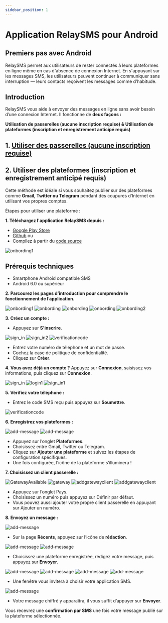 ```yaml
---
sidebar_position: 1
---
```


# Application RelaySMS pour Android

## Premiers pas avec Android

RelaySMS permet aux utilisateurs de rester connectés à leurs plateformes en ligne même en cas d'absence de connexion Internet. En s'appuyant sur les messages SMS, les utilisateurs peuvent continuer à communiquer sans interruption — leurs contacts reçoivent les messages comme d’habitude.

## Introduction

RelaySMS vous aide à envoyer des messages en ligne sans avoir besoin d’une connexion Internet. Il fonctionne de **deux façons :**

**Utilisation de passerelles (aucune inscription requise) & Utilisation de plateformes (inscription et enregistrement anticipé requis)**

## 1. [Utiliser des passerelles (aucune inscription requise)](/docs/Bridges%20Tutorial/Bridges#using-bridges-no-sign-up-required)

## 2. Utiliser des plateformes (inscription et enregistrement anticipé requis)

Cette méthode est idéale si vous souhaitez publier sur des plateformes comme **Gmail, Twitter ou Telegram** pendant des coupures d’Internet en utilisant vos propres comptes.

Étapes pour utiliser une plateforme :

**1. Téléchargez l'application RelaySMS depuis :**

- [Google Play Store](https://play.google.com/store/apps/details?id=com.afkanerd.sw0b)
- [Github](https://github.com/smswithoutborders/SMSwithoutBorders-Android/releases/tag/v1.0) ou
- Compilez à partir du [code source](https://github.com/smswithoutborders/SMSwithoutBorders-Android)

<img src="/Android/Playstore.png" alt="onbording1" class="resized-image"/>

## Prérequis techniques
- Smartphone Android compatible SMS
- Android 6.0 ou supérieur

**2. Parcourez les pages d’introduction pour comprendre le fonctionnement de l’application.**

<img src="/Android/gettingstarted.png" alt="onbording1" class="resized-image"/>
<img src="/Android/skip.png" alt="onbording" class="resized-image"/>
<img src="/Android/skip1.png" alt="onbording" class="resized-image"/>
<img src="/Android/skip2.png" alt="onbording" class="resized-image"/>
<img src="/Android/finish.png" alt="onbording2" class="resized-image"/>

**3. Créez un compte :**

- Appuyez sur **S'inscrire**.
<img src="/Android/pick.png" alt="sign_in" class="resized-image"/>
<img src="/Android/createaccount.png" alt="sign_in2" class="resized-image"/>
<img src="/Android/verificationcode.png" alt="verificationcode" class="resized-image"/>

- Entrez votre numéro de téléphone et un mot de passe.
- Cochez la case de politique de confidentialité.
- Cliquez sur **Créer**.

**4. Vous avez déjà un compte ?** Appuyez sur **Connexion**, saisissez vos informations, puis cliquez sur **Connexion**.

<img src="/Android/pick.png" alt="sign_in" class="resized-image" />
<img src="/Android/login.png" alt="login1" class="resized-image" />
<img src="/Android/login1.png" alt="sign_in1" class="resized-image" />

**5. Vérifiez votre téléphone :**

- Entrez le code SMS reçu puis appuyez sur **Soumettre**.

<img src="/Android/verificationcode.png" alt="verificationcode" class="resized-image"/>

**6. Enregistrez vos plateformes :**

<img src="/Android/GatewayNumber(1).png" alt="add-message" class="resized-image"/>
<img src="/Android/addPlateform.png" alt="add-message" class="resized-image"/>

- Appuyez sur l’onglet **Plateformes**.
- Choisissez entre Gmail, Twitter ou Telegram.
- Cliquez sur **Ajouter une plateforme** et suivez les étapes de configuration spécifiques.
- Une fois configurée, l’icône de la plateforme s’illuminera !

**7. Choisissez un client passerelle :**

<img src="/Android/1.png" alt="GatewayAvailable" class="resized-image"/>
<img src="/Android/GateWay2.png" alt="gateway" class="resized-image" />
<img src="/Android/addgateway.png" alt="addgatewayclient" class="resized-image"/>
<img src="/Android/addgateway2.png" alt="addgatewayclient" class="resized-image"/>

- Appuyez sur l’onglet Pays.
- Choisissez un numéro puis appuyez sur Définir par défaut.
- Vous pouvez aussi ajouter votre propre client passerelle en appuyant sur Ajouter un numéro.

**8. Envoyez un message :**

<img src="/Android/welcome.png" alt="add-message" class="resized-image"/>

- Sur la page **Récents**, appuyez sur l’icône de **rédaction**.

<img src="/Android/GatewayNumber(1).png" alt="add-message" class="resized-image"/>
<img src="/Android/addPlateform.png" alt="add-message" class="resized-image"/>

- Choisissez une plateforme enregistrée, rédigez votre message, puis appuyez sur **Envoyer**.

<img src="/Android/Continue.png" alt="add-message" class="resized-image"/>
<img src="/Android/Gmail.png" alt="add-message" class="resized-image"/>
<img src="/Android/Telegram.png" alt="add-message" class="resized-image"/>
<img src="/Android/Twitter.png" alt="add-message" class="resized-image"/>

- Une fenêtre vous invitera à choisir votre application SMS.

<img src="/Android/smsapp.png" alt="add-message" class="resized-image"/>

- Votre message chiffré y apparaîtra, il vous suffit d’appuyer sur **Envoyer**.


Vous recevrez une **confirmation par SMS** une fois votre message publié sur la plateforme sélectionnée.
